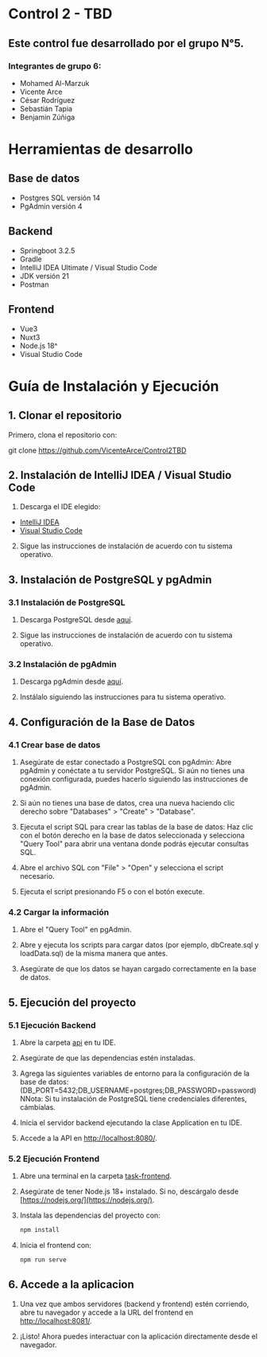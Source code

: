 # Control 2 - TBD
## Este control fue desarrollado por el grupo N°5.
### Integrantes de grupo 6:
* Mohamed Al-Marzuk 
* Vicente Arce
* César Rodríguez
* Sebastián Tapia
* Benjamin Zúñiga

# Herramientas de desarrollo

## Base de datos
* Postgres SQL versión 14
* PgAdmin versión 4

## Backend
* Springboot 3.2.5
* Gradle
* IntelliJ IDEA Ultimate / Visual Studio Code
* JDK versión 21
* Postman

## Frontend
* Vue3
* Nuxt3
* Node.js 18^
* Visual Studio Code

# Guía de Instalación y Ejecución

## 1. Clonar el repositorio

Primero, clona el repositorio con:

git clone https://github.com/VicenteArce/Control2TBD

## 2. Instalación de IntelliJ IDEA / Visual Studio Code

1. Descarga el IDE elegido:
- [IntelliJ IDEA](https://www.jetbrains.com/idea/download/)
- [Visual Studio Code](https://code.visualstudio.com/)

2. Sigue las instrucciones de instalación de acuerdo con tu sistema operativo.

## 3. Instalación de PostgreSQL y pgAdmin

### 3.1 Instalación de PostgreSQL

1. Descarga PostgreSQL desde [aquí](https://www.postgresql.org/download/).

2. Sigue las instrucciones de instalación de acuerdo con tu sistema operativo.

### 3.2 Instalación de pgAdmin

1. Descarga pgAdmin desde [aquí](https://www.pgadmin.org/download/).

2. Instálalo siguiendo las instrucciones para tu sistema operativo.

## 4. Configuración de la Base de Datos

### 4.1 Crear base de datos
1. Asegúrate de estar conectado a PostgreSQL con pgAdmin:
   Abre pgAdmin y conéctate a tu servidor PostgreSQL. Si aún no tienes una conexión configurada, puedes hacerlo siguiendo las instrucciones de pgAdmin.
   
2. Si aún no tienes una base de datos, crea una nueva haciendo clic derecho sobre "Databases" > "Create" > "Database".

3. Ejecuta el script SQL para crear las tablas de la base de datos:
   Haz clic con el botón derecho en la base de datos seleccionada y selecciona "Query Tool" para abrir una ventana donde podrás ejecutar consultas SQL.

4. Abre el archivo SQL con "File" > "Open" y selecciona el script necesario.

5. Ejecuta el script presionando F5 o con el botón execute.

### 4.2 Cargar la información

1. Abre el "Query Tool" en pgAdmin.

2. Abre y ejecuta los scripts para cargar datos (por ejemplo, dbCreate.sql y loadData.sql) de la misma manera que antes.

3. Asegúrate de que los datos se hayan cargado correctamente en la base de datos.


## 5. Ejecución del proyecto

### 5.1 Ejecución Backend

1. Abre la carpeta [api](./api) en tu IDE.

2. Asegúrate de que las dependencias estén instaladas.

3. Agrega las siguientes variables de entorno para la configuración de la base de datos: (DB_PORT=5432;DB_USERNAME=postgres;DB_PASSWORD=password)
   NNota: Si tu instalación de PostgreSQL tiene credenciales diferentes, cámbialas.

4. Inicia el servidor backend ejecutando la clase Application en tu IDE.

5. Accede a la API en [http://localhost:8080/](http://localhost:8080/).

### 5.2 Ejecución Frontend

1. Abre una terminal en la carpeta [task-frontend](./task-frontend).

2. Asegúrate de tener Node.js 18+ instalado. Si no, descárgalo desde [https://nodejs.org/](https://nodejs.org/).

3. Instala las dependencias del proyecto con:

   ```bash
   npm install
   ```
   
4. Inicia el frontend con:
   ```bash
   npm run serve
   ```

## 6. Accede a la aplicacion

1. Una vez que ambos servidores (backend y frontend) estén corriendo, abre tu navegador y accede a la URL del frontend en [http://localhost:8081/](http://localhost:8081/).

2. ¡Listo! Ahora puedes interactuar con la aplicación directamente desde el navegador.

